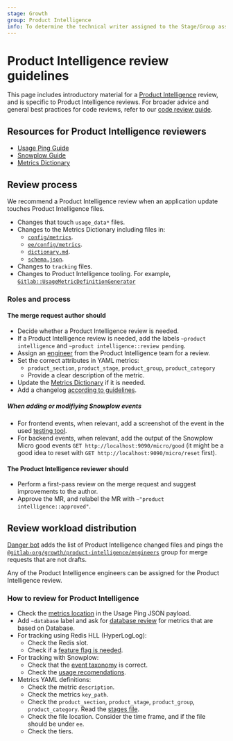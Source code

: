 ```yaml
---
stage: Growth
group: Product Intelligence
info: To determine the technical writer assigned to the Stage/Group associated with this page, see https://about.gitlab.com/handbook/engineering/ux/technical-writing/#assignments
---
```


# Product Intelligence review guidelines

This page includes introductory material for a
[Product Intelligence](https://about.gitlab.com/handbook/engineering/development/growth/product-intelligence/)
review, and is specific to Product Intelligence reviews. For broader advice and
general best practices for code reviews, refer to our [code review guide](../code_review.md).

## Resources for Product Intelligence reviewers

- [Usage Ping Guide](index.md)
- [Snowplow Guide](../snowplow.md)
- [Metrics Dictionary](metrics_dictionary.md)

## Review process

We recommend a Product Intelligence review when an application update touches
Product Intelligence files.

- Changes that touch `usage_data*` files.
- Changes to the Metrics Dictionary including files in:
  - [`config/metrics`](https://gitlab.com/gitlab-org/gitlab/-/tree/master/config/metrics).
  - [`ee/config/metrics`](https://gitlab.com/gitlab-org/gitlab/-/tree/master/ee/config/metrics).
  - [`dictionary.md`](https://gitlab.com/gitlab-org/gitlab/-/blob/master/doc/development/usage_ping/dictionary.md).
  - [`schema.json`](https://gitlab.com/gitlab-org/gitlab/-/blob/master/config/metrics/schema.json).
- Changes to `tracking` files.
- Changes to Product Intelligence tooling. For example,
  [`Gitlab::UsageMetricDefinitionGenerator`](https://gitlab.com/gitlab-org/gitlab/-/blob/master/lib/generators/gitlab/usage_metric_definition_generator.rb)

### Roles and process

#### The merge request **author** should

- Decide whether a Product Intelligence review is needed.
- If a Product Intelligence review is needed, add the labels
  `~product intelligence` and `~product intelligence::review pending`.
- Assign an
  [engineer](https://gitlab.com/groups/gitlab-org/growth/product-intelligence/engineers/-/group_members?with_inherited_permissions=exclude) from the Product Intelligence team for a review.
- Set the correct attributes in YAML metrics:
  - `product_section`, `product_stage`, `product_group`, `product_category`
  - Provide a clear description of the metric.
- Update the
  [Metrics Dictionary](https://gitlab.com/gitlab-org/gitlab/-/blob/master/doc/development/usage_ping/dictionary.md) if it is needed.
- Add a changelog [according to guidelines](../changelog.md).

##### When adding or modifiying Snowplow events

- For frontend events, when relevant, add a screenshot of the event in
  the used [testing tool](../snowplow.md#developing-and-testing-snowplow).
- For backend events, when relevant, add the output of the Snowplow Micro
  good events `GET http://localhost:9090/micro/good` (it might be a good idea
  to reset with `GET http://localhost:9090/micro/reset` first).

#### The Product Intelligence **reviewer** should

- Perform a first-pass review on the merge request and suggest improvements to the author.
- Approve the MR, and relabel the MR with `~"product intelligence::approved"`.

## Review workload distribution

[Danger bot](../dangerbot.md) adds the list of Product Intelligence changed files
and pings the
[`@gitlab-org/growth/product-intelligence/engineers`](https://gitlab.com/groups/gitlab-org/growth/product-intelligence/engineers/-/group_members?with_inherited_permissions=exclude) group for merge requests
that are not drafts.

Any of the Product Intelligence engineers can be assigned for the Product Intelligence review.

### How to review for Product Intelligence

- Check the [metrics location](index.md#1-naming-and-placing-the-metrics) in
  the Usage Ping JSON payload.
- Add `~database` label and ask for [database review](../database_review.md) for
  metrics that are based on Database.
- For tracking using Redis HLL (HyperLogLog):
  - Check the Redis slot.
  - Check if a [feature flag is needed](index.md#recommendations).
- For tracking with Snowplow:
  - Check that the [event taxonomy](../snowplow.md#structured-event-taxonomy) is correct.
  - Check the [usage recomendations](../snowplow.md#usage-recommendations).
- Metrics YAML definitions:
  - Check the metric `description`.
  - Check the metrics `key_path`.
  - Check the `product_section`, `product_stage`, `product_group`, `product_category`.
    Read the [stages file](https://gitlab.com/gitlab-com/www-gitlab-com/blob/master/data/stages.yml).
  - Check the file location. Consider the time frame, and if the file should be under `ee`.
  - Check the tiers.
